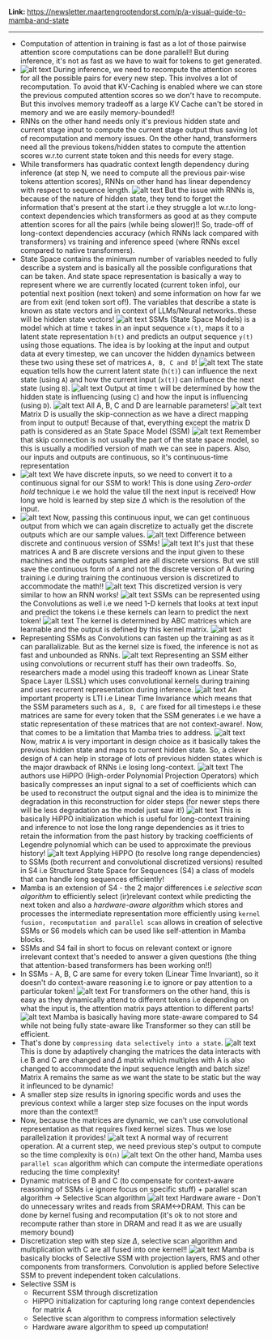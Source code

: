 <b> Link: </b> https://newsletter.maartengrootendorst.com/p/a-visual-guide-to-mamba-and-state

---

- Computation of attention in training is fast as a lot of those pairwise attention score computations can be done parallel!! But during inference, it's not as fast as we have to wait for tokens to get generated.
- ![alt text](mamba_intro_assets/image.png) During inference, we need to recompute the attention scores for all the possible pairs for every new step. This involves a lot of recomputation. To avoid that KV-Caching is enabled where we can store the previous computed attention scores so we don't have to recompute. But this involves memory tradeoff as a large KV Cache can't be stored in memory and we are easily memory-bounded!!
-  RNNs on the other hand needs only it's previous hidden state and current stage input to compute the current stage output thus saving lot of recomputation and memory issues. On the other hand, transformers need all the previous tokens/hidden states to compute the attention scores w.r.to current state token and this needs for every stage.
- While transformers has quadratic context length dependency during inference (at step N, we need to compute all the previous pair-wise tokens attention scores), RNNs on other hand has linear dependency with respect to sequence length.
![alt text](mamba_intro_assets/image2.png) But the issue with RNNs is, because of the nature of hidden state, they tend to forget the information that's present at the start i.e they struggle a lot w.r.to long-context dependencies which transformers as good at as they compute attention scores for all the pairs (while being slower)!! So, trade-off of long-context dependencies accuracy (which RNNs lack compared with transformers) vs training and inference speed (where RNNs excel compared to native transformers).
- State Space contains the minimum number of variables needed to fully describe a system and is basically all the possible configurations that can be taken. And state space representation is basically a way to represent where we are currently located (current token info), our potential next position (next token) and some information on how far we are from exit (end token sort of!). The variables that describe a state is known as state vectors and in context of LLMs/Neural networks..these will be hidden state vectors!
![alt text](mamba_intro_assets/image3.png) SSMs (State Space Models) is a model which at time `t` takes in an input sequence `x(t)`, maps it to a latent state representation `h(t)` and predicts an output sequence `y(t)` using those equations. The idea is by looking at the input and output data at every timestep, we can uncover the hidden dynamics between these two using these set of matrices `A, B, C and D`!
![alt text](mamba_intro_assets/image4.png) The state equation tells how the current latent state (`h(t)`) can influence the next state (using `A`) and how the current input (`x(t)`) can influence the next state (using `B`).
![alt text](mamba_intro_assets/image5.png) Output at time `t` will be determined by how the hidden state is influencing (using `C`) and how the input is influencing (using `D`).
![alt text](mamba_intro_assets/image6.png) All A, B, C and D are learnable parameters! 
![alt text](mamba_intro_assets/image7.png) Matrix D is usually the skip-connection as we have a direct mapping from input to output! Because of that, everything except the matrix D path is considered as an State Space Model (SSM)
![alt text](mamba_intro_assets/image8.png) Remember that skip connection is not usually the part of the state space model, so this is usually a modified version of math we can see in papers. Also, our inputs and outputs are continuous, so it's continuous-time representation
- ![alt text](mamba_intro_assets/image9.png) We have discrete inputs, so we need to convert it to a continuous signal for our SSM to work! This is done using _Zero-order hold_ technique i.e we hold the value till the next input is received! How long we hold is learned by step size $\Delta$ which is the resolution of the input.
- ![alt text](mamba_intro_assets/image10.png) Now, passing this continuous input, we can get continuous output from which we can again discretize to actually get the discrete outputs which are our sample values.
![alt text](mamba_intro_assets/image11.png) Difference between discrete and continuous version of SSMs! 
![alt text](mamba_intro_assets/image12.png) It's just that these matrices A and B are discrete versions and the input given to these machines and the outputs sampled are all discrete versions. But we still save the continuous form of `A` and not the discrete version of A during training i.e during training the continuous version is discretized to accommodate the math!!
![alt text](mamba_intro_assets/image13.png) This discretized version is very similar to how an RNN works!
![alt text](mamba_intro_assets/image14.png) SSMs can be represented using the Convolutions as well i.e we need 1-D kernels that looks at text input and predict the tokens i.e these kernels can learn to predict the next token! 
![alt text](mamba_intro_assets/image15.png) The kernel is determined by ABC matrices which are learnable and the output is defined by this kernel matrix.
![alt text](mamba_intro_assets/image16.gif)
- Representing SSMs as Convolutions can fasten up the training as as it can parallalizable. But as the kernel size is fixed, the inference is not as fast and unbounded as RNNs.
![alt text](mamba_intro_assets/image17.png) Representing an SSM either using convolutions or recurrent stuff has their own tradeoffs. So, researchers made a model using this tradeoff known as Linear State Space Layer (LSSL) which uses convolutional kernels during training and uses recurrent representation during inference.
![alt text](mamba_intro_assets/image18.png) An important property is LTI i.e Linear Time Invariance which means that the SSM parameters such as `A, B, C` are fixed for all timesteps i.e these matrices are same for every token that the SSM generates i.e we have a static representation of these matrices that are not context-aware!. Now, that comes to be a limitation that Mamba tries to address.
![alt text](mamba_intro_assets/image19.webp) Now, matrix `A` is very important in design choice as it basically takes the previous hidden state and maps to current hidden state. So, a clever design of `A` can help in storage of lots of previous hidden states which is the major drawback of RNNs i.e losing long-context.
![alt text](mamba_intro_assets/image20.png) The authors use HiPPO (High-order Polynomial Projection Operators) which basically compresses an input signal to a set of coefficients which can be used to reconstruct the output signal and the idea is to minimize the degradation in this reconstruction for older steps (for newer steps there will be less degradation as the model just saw it!) 
![alt text](mamba_intro_assets/image21.png) This is basically HiPPO initialization which is useful for long-context training and inference to not lose the long range dependencies as it tries to retain the information from the past history by tracking coefficients of Legendre polynomial which can be used to approximate the previous history!
![alt text](mamba_intro_assets/image22.png) Applying HiPPO (to resolve long range dependencies) to SSMs (both recurrent and convolutional discretized versions) resulted in S4 i.e Structured State Space for Sequences (S4) a class of models that can handle long sequences efficiently! 
- Mamba is an extension of S4 - the 2 major differences i.e *selective scan algorithm* to efficiently select (ir)relevant context while predicting the next token and also a *hardware-aware algorithm* which stores and processes the intermediate representation more efficiently using `kernel fusion, recomputation and parallel scan` allows in creation of selective SSMs or S6 models which can be used like self-attention in Mamba blocks.
- SSMs and S4 fail in short to focus on relevant context or ignore irrelevant context that's needed to answer a given questions (the thing that attention-based transformers has been working on!!)
- In SSMs - A, B, C are same for every token (Linear Time Invariant), so it doesn't do context-aware reasoning i.e to ignore or pay attention to a particular token!
![alt text](mamba_intro_assets/image23.png) For transformers on the other hand, this is easy as they dynamically attend to different tokens i.e depending on what the input is, the attention matrix pays attention to different parts!
![alt text](mamba_intro_assets/image24.png) Mamba is basically having more state-aware compared to S4 while not being fully state-aware like Transformer so they can still be efficient.
- That's done by `compressing data selectively into a state`.
![alt text](mamba_intro_assets/mamba_intro_assets/image25.png) This is done by adaptively changing the matrices the data interacts with i.e B and C are changed and $\Delta$ matrix which multiples with A is also changed to accommodate the input sequence length and batch size! Matrix A remains the same as we want the state to be static but the way it infleunced to be dynamic!
- A smaller step size results in ignoring specific words and uses the previous context while a larger step size focuses on the input words more than the context!!
- Now, because the matrices are dynamic, we can't use convolutional representation as that requires fixed kernel sizes. Thus we lose parallelization it provides!
![alt text](mamba_intro_assets/mamba_intro_assets/sequence.webp) A normal way of recurrent operation. At a current step, we need previous step's output to compute so the time complexity is `O(n)`
![alt text](mamba_intro_assets/mamba_intro_assets/image26.png) On the other hand, Mamba uses `parallel scan` algorithm which can compute the intermediate operations reducing the time complexity!
- Dynamic matrices of B and C (to compensate for context-aware reasoning of SSMs i.e ignore focus on specific stuff) + parallel scan algorithm -> Selective Scan algorithm
![alt text](mamba_intro_assets/image27.png) Hardware aware - Don't do unnecessary writes and reads from SRAM<->DRAM. This can be done by kernel fusing and recomputation (it's ok to not store and recompute rather than store in DRAM and read it as we are usually memory bound)
- Discretization step with step size $\Delta$, selective scan algorithm and multiplication with C are all fused into one kernel!! 
![alt text](mamba_intro_assets/image28.png) Mamba is basically blocks of Selective SSM with projection layers, RMS and other components from transformers. Convolution is applied before Selective SSM to prevent independent token calculations.
- Selective SSM is 
  * Recurrent SSM through discretization
  * HiPPO initialization for capturing long range context dependencies for matrix A
  * Selective scan algorithm to compress information selectively
  * Hardware aware algorithm to speed up computation!
